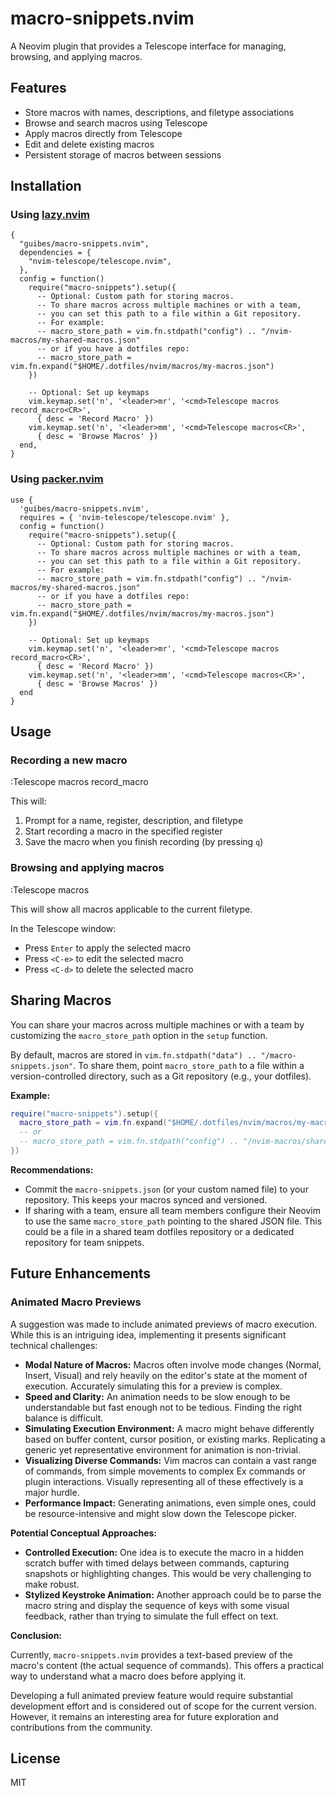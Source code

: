 # macro-snippets.nvim

A Neovim plugin that provides a Telescope interface for managing, browsing, and applying macros.

## Features

- Store macros with names, descriptions, and filetype associations
- Browse and search macros using Telescope
- Apply macros directly from Telescope
- Edit and delete existing macros
- Persistent storage of macros between sessions

## Installation

### Using [lazy.nvim](https://github.com/folke/lazy.nvim)

```
{
  "guibes/macro-snippets.nvim",
  dependencies = {
    "nvim-telescope/telescope.nvim",
  },
  config = function()
    require("macro-snippets").setup({
      -- Optional: Custom path for storing macros.
      -- To share macros across multiple machines or with a team,
      -- you can set this path to a file within a Git repository.
      -- For example:
      -- macro_store_path = vim.fn.stdpath("config") .. "/nvim-macros/my-shared-macros.json"
      -- or if you have a dotfiles repo:
      -- macro_store_path = vim.fn.expand("$HOME/.dotfiles/nvim/macros/my-macros.json")
    })
    
    -- Optional: Set up keymaps
    vim.keymap.set('n', '<leader>mr', '<cmd>Telescope macros record_macro<CR>', 
      { desc = 'Record Macro' })
    vim.keymap.set('n', '<leader>mm', '<cmd>Telescope macros<CR>', 
      { desc = 'Browse Macros' })
  end,
}
```

### Using [packer.nvim](https://github.com/wbthomason/packer.nvim)

```
use {
  'guibes/macro-snippets.nvim',
  requires = { 'nvim-telescope/telescope.nvim' },
  config = function()
    require("macro-snippets").setup({
      -- Optional: Custom path for storing macros.
      -- To share macros across multiple machines or with a team,
      -- you can set this path to a file within a Git repository.
      -- For example:
      -- macro_store_path = vim.fn.stdpath("config") .. "/nvim-macros/my-shared-macros.json"
      -- or if you have a dotfiles repo:
      -- macro_store_path = vim.fn.expand("$HOME/.dotfiles/nvim/macros/my-macros.json")
    })
    
    -- Optional: Set up keymaps
    vim.keymap.set('n', '<leader>mr', '<cmd>Telescope macros record_macro<CR>', 
      { desc = 'Record Macro' })
    vim.keymap.set('n', '<leader>mm', '<cmd>Telescope macros<CR>', 
      { desc = 'Browse Macros' })
  end
}
```
## Usage

### Recording a new macro

:Telescope macros record_macro

This will:
1. Prompt for a name, register, description, and filetype
2. Start recording a macro in the specified register
3. Save the macro when you finish recording (by pressing `q`)

### Browsing and applying macros

:Telescope macros

This will show all macros applicable to the current filetype.

In the Telescope window:
- Press `Enter` to apply the selected macro
- Press `<C-e>` to edit the selected macro
- Press `<C-d>` to delete the selected macro

## Sharing Macros

You can share your macros across multiple machines or with a team by customizing the `macro_store_path` option in the `setup` function.

By default, macros are stored in `vim.fn.stdpath("data") .. "/macro-snippets.json"`. To share them, point `macro_store_path` to a file within a version-controlled directory, such as a Git repository (e.g., your dotfiles).

**Example:**

```lua
require("macro-snippets").setup({
  macro_store_path = vim.fn.expand("$HOME/.dotfiles/nvim/macros/my-macros.json")
  -- or
  -- macro_store_path = vim.fn.stdpath("config") .. "/nvim-macros/shared-macros.json"
})
```

**Recommendations:**

*   Commit the `macro-snippets.json` (or your custom named file) to your repository. This keeps your macros synced and versioned.
*   If sharing with a team, ensure all team members configure their Neovim to use the same `macro_store_path` pointing to the shared JSON file. This could be a file in a shared team dotfiles repository or a dedicated repository for team snippets.

## Future Enhancements

### Animated Macro Previews

A suggestion was made to include animated previews of macro execution. While this is an intriguing idea, implementing it presents significant technical challenges:

*   **Modal Nature of Macros:** Macros often involve mode changes (Normal, Insert, Visual) and rely heavily on the editor's state at the moment of execution. Accurately simulating this for a preview is complex.
*   **Speed and Clarity:** An animation needs to be slow enough to be understandable but fast enough not to be tedious. Finding the right balance is difficult.
*   **Simulating Execution Environment:** A macro might behave differently based on buffer content, cursor position, or existing marks. Replicating a generic yet representative environment for animation is non-trivial.
*   **Visualizing Diverse Commands:** Vim macros can contain a vast range of commands, from simple movements to complex Ex commands or plugin interactions. Visually representing all of these effectively is a major hurdle.
*   **Performance Impact:** Generating animations, even simple ones, could be resource-intensive and might slow down the Telescope picker.

**Potential Conceptual Approaches:**

*   **Controlled Execution:** One idea is to execute the macro in a hidden scratch buffer with timed delays between commands, capturing snapshots or highlighting changes. This would be very challenging to make robust.
*   **Stylized Keystroke Animation:** Another approach could be to parse the macro string and display the sequence of keys with some visual feedback, rather than trying to simulate the full effect on text.

**Conclusion:**

Currently, `macro-snippets.nvim` provides a text-based preview of the macro's content (the actual sequence of commands). This offers a practical way to understand what a macro does before applying it.

Developing a full animated preview feature would require substantial development effort and is considered out of scope for the current version. However, it remains an interesting area for future exploration and contributions from the community.

## License

MIT
